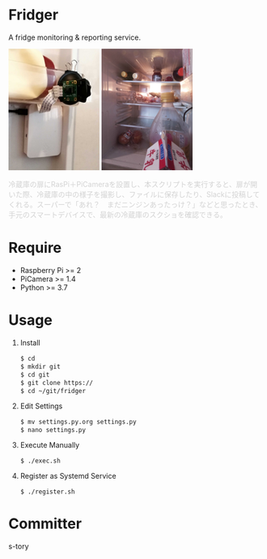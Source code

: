 # Fridger
A fridge monitoring & reporting service.

[<img src="assets/camera.jpg" height="240">](assets/camera.jpg)
[<img src="assets/sample.jpg" height="240">](assets/sample.jpg)

<span style="color: lightgray; ">
冷蔵庫の扉にRasPi＋PiCameraを設置し、本スクリプトを実行すると、扉が開いた際、冷蔵庫の中の様子を撮影し、ファイルに保存したり、Slackに投稿してくれる。スーパーで「あれ？　まだニンジンあったっけ？」などと思ったとき、手元のスマートデバイスで、最新の冷蔵庫のスクショを確認できる。
</span>

# Require
- Raspberry Pi >= 2
- PiCamera >= 1.4
- Python >= 3.7

# Usage
1. Install
    ```
    $ cd
    $ mkdir git
    $ cd git
    $ git clone https://
    $ cd ~/git/fridger
    ```

2. Edit Settings
    ```
    $ mv settings.py.org settings.py
    $ nano settings.py
    ```

3. Execute Manually
    ```
    $ ./exec.sh
    ```

4. Register as Systemd Service
    ```
    $ ./register.sh
    ```
# Committer
s-tory